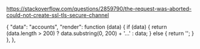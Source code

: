 https://stackoverflow.com/questions/2859790/the-request-was-aborted-could-not-create-ssl-tls-secure-channel

{
                    "data": "accounts",
                    "render": function (data) {
                        if (data) {
                            return (data.length > 200) ? data.substring(0, 200) + '...' : data;
                        } else {
                            return '';
                        }
                    },
                },
